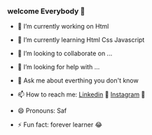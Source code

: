 ### welcome Everybody 👋

- 🔭 I’m currently working on Html
- 🌱 I’m currently learning Html Css Javascript
- 👯 I’m looking to collaborate on ...
- 🤔 I’m looking for help with ...
- 💬 Ask me about everthing you don't know
- 📫 How to reach me:
 <a href="https://www.linkedin.com/in/salah-s-46805420/">Linkedin</a> :hugs: <a href="https://www.instagram.com/salah.safsaf/Salah.safsaf">Instagram</a> :hugs:


- 😄 Pronouns: Saf
- ⚡ Fun fact: forever learner :joy:

